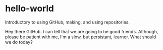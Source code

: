# hello-world
Introductory to using GitHub, making, and using repositories.

Hey there GitHub. I can tell that we are going to be good friends.  Although, please be patient with me, I'm a slow, but persistant, learner.
What should we do today?
